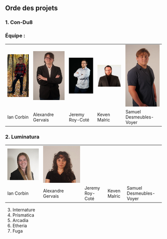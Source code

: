 ## Orde des projets

### 1. Con-Du8

### Équipe : 
<table align="center">
<tr>
<td><img src="https://github.com/del-phine8/H25_V11_inspirations_GAGNON/blob/main/projet_finissant/media/ian_corbin.webp"></td>
<td><img src="https://github.com/del-phine8/H25_V11_inspirations_GAGNON/blob/main/projet_finissant/media/alexandre_gervais.webp"></td>
<td><img src="https://github.com/del-phine8/H25_V11_inspirations_GAGNON/blob/main/projet_finissant/media/jeremy_roy-cote.webp"></td>
<td><img src="https://github.com/del-phine8/H25_V11_inspirations_GAGNON/blob/main/projet_finissant/media/keven_malric.webp"></td>
<td><img src="https://github.com/del-phine8/H25_V11_inspirations_GAGNON/blob/main/projet_finissant/media/samuel_desmeules-voyer.webp"></td>
</tr>
<tr>
<td>Ian Corbin</td>
<td>Alexandre Gervais</td>
<td>Jeremy Roy-Coté</td>
<td>Keven Malric</td>
<td>Samuel Desmeubles-Voyer</td>
</tr>
</table>

### 2. Luminatura

<table align="center">
<tr>
<td><img src="https://github.com/del-phine8/H25_V11_inspirations_GAGNON/blob/main/projet_finissant/media/audrey.jpg"></td>
<td><img src="https://github.com/del-phine8/H25_V11_inspirations_GAGNON/blob/main/projet_finissant/media/camilia.jpg"></td>
<td><img src=""></td>
<td><img src=""></td>
<td><img src=""></td>
</tr>
<tr>
<td>Ian Corbin</td>
<td>Alexandre Gervais</td>
<td>Jeremy Roy-Coté</td>
<td>Keven Malric</td>
<td>Samuel Desmeubles-Voyer</td>
</tr>
</table>


3. Internature
4. Prismatica
5. Arcadia
6. Etheria
7. Fuga
